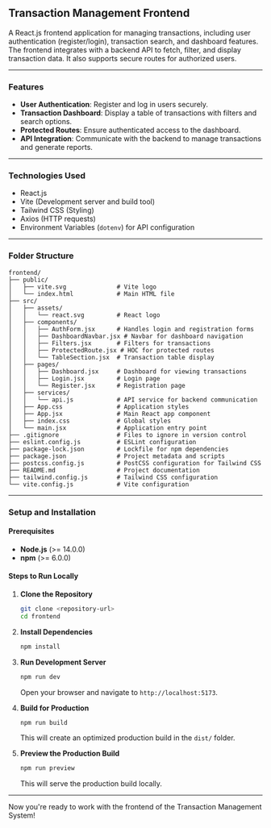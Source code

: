 ## Transaction Management Frontend

A React.js frontend application for managing transactions, including user authentication (register/login), transaction search, and dashboard features. The frontend integrates with a backend API to fetch, filter, and display transaction data. It also supports secure routes for authorized users.

---

### **Features**
- **User Authentication**: Register and log in users securely.
- **Transaction Dashboard**: Display a table of transactions with filters and search options.
- **Protected Routes**: Ensure authenticated access to the dashboard.
- **API Integration**: Communicate with the backend to manage transactions and generate reports.

---

### **Technologies Used**
- React.js
- Vite (Development server and build tool)
- Tailwind CSS (Styling)
- Axios (HTTP requests)
- Environment Variables (`dotenv`) for API configuration

---

### **Folder Structure**
```plaintext
frontend/
├── public/
│   ├── vite.svg              # Vite logo
│   └── index.html            # Main HTML file
├── src/
│   ├── assets/
│   │   └── react.svg         # React logo
│   ├── components/
│   │   ├── AuthForm.jsx      # Handles login and registration forms
│   │   ├── DashboardNavbar.jsx # Navbar for dashboard navigation
│   │   ├── Filters.jsx       # Filters for transactions
│   │   ├── ProtectedRoute.jsx # HOC for protected routes
│   │   └── TableSection.jsx  # Transaction table display
│   ├── pages/
│   │   ├── Dashboard.jsx     # Dashboard for viewing transactions
│   │   ├── Login.jsx         # Login page
│   │   └── Register.jsx      # Registration page
│   ├── services/
│   │   └── api.js            # API service for backend communication
│   ├── App.css               # Application styles
│   ├── App.jsx               # Main React app component
│   ├── index.css             # Global styles
│   └── main.jsx              # Application entry point
├── .gitignore                # Files to ignore in version control
├── eslint.config.js          # ESLint configuration
├── package-lock.json         # Lockfile for npm dependencies
├── package.json              # Project metadata and scripts
├── postcss.config.js         # PostCSS configuration for Tailwind CSS
├── README.md                 # Project documentation
├── tailwind.config.js        # Tailwind CSS configuration
└── vite.config.js            # Vite configuration
```

---

### **Setup and Installation**

#### **Prerequisites**
- **Node.js** (>= 14.0.0)
- **npm** (>= 6.0.0)

#### **Steps to Run Locally**

1. **Clone the Repository**
   ```bash
   git clone <repository-url>
   cd frontend
   ```

2. **Install Dependencies**
   ```bash
   npm install
   ```
3. **Run Development Server**
   ```bash
   npm run dev
   ```
   Open your browser and navigate to `http://localhost:5173`.

4. **Build for Production**
   ```bash
   npm run build
   ```
   This will create an optimized production build in the `dist/` folder.

5. **Preview the Production Build**
   ```bash
   npm run preview
   ```
   This will serve the production build locally.

---

Now you're ready to work with the frontend of the Transaction Management System!
